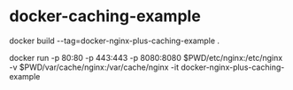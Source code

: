 # docker-caching-example
docker build --tag=docker-nginx-plus-caching-example .

docker run -p 80:80 -p 443:443 -p 8080:8080 $PWD/etc/nginx:/etc/nginx -v $PWD/var/cache/nginx:/var/cache/nginx -it docker-nginx-plus-caching-example